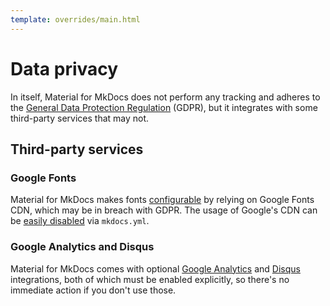 ```yaml
---
template: overrides/main.html
---
```


# Data privacy

In itself, Material for MkDocs does not perform any tracking and adheres to the
[General Data Protection Regulation][1] (GDPR), but it integrates with some
third-party services that may not.

  [1]: https://en.wikipedia.org/wiki/General_Data_Protection_Regulation

## Third-party services

### Google Fonts

Material for MkDocs makes fonts [configurable][2] by relying on Google Fonts
CDN, which may be in breach with GDPR. The usage of Google's CDN can be [easily
disabled][3] via `mkdocs.yml`.

  [2]: setup/changing-the-fonts.md
  [3]: setup/changing-the-fonts.md#autoloading

### Google Analytics and Disqus

Material for MkDocs comes with optional [Google Analytics][4] and [Disqus][5]
integrations, both of which must be enabled explicitly, so there's no immediate
action if you don't use those.

  [4]: setup/setting-up-site-analytics.md#google-analytics
  [5]: setup/adding-a-comment-system.md#disqus
